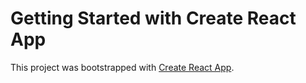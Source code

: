 # Getting Started with Create React App

This project was bootstrapped with [Create React App](https://react-415fb.web.app).

